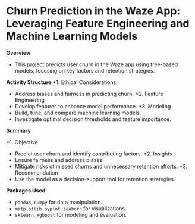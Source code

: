 # Churn Prediction in the Waze App: Leveraging Feature Engineering and Machine Learning Models

**Overview**
* This project predicts user churn in the Waze app using tree-based models, focusing on key factors and retention strategies.
  
**Activity Structure**
*1. Ethical Considerations
  * Address biases and fairness in predicting churn.
*2. Feature Engineering
  * Develop features to enhance model performance.
*3. Modeling
  * Build, tune, and compare machine learning models.
  * Investigate optimal decision thresholds and feature importance.
    
**Summary**

*1. Objective
  * Predict user churn and identify contributing factors.
*2. Insights
  * Ensure fairness and address biases.
  * Mitigate risks of missed churns and unnecessary retention efforts.
*3. Recommendation
  * Use the model as a decision-support tool for retention strategies.

**Packages Used**
* `pandas`, `numpy` for data manipulation.
* `matplotlib.pyplot`, `seaborn` for visualizations.
* `sklearn`, `xgboost` for modeling and evaluation.
